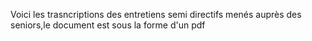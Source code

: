 Voici les trasncriptions des entretiens semi directifs menés auprès des seniors,le document est sous la forme d'un pdf 
